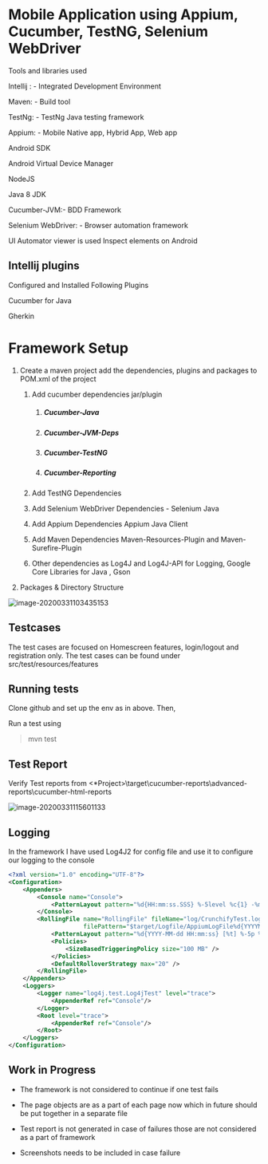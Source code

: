 # Mobile Application using Appium, Cucumber, TestNG, Selenium WebDriver

Tools and libraries used

Intellij : - Integrated Development Environment

Maven: - Build tool

TestNg: - TestNg Java testing framework

Appium: - Mobile Native app, Hybrid App, Web app

Android SDK

Android Virtual Device Manager

NodeJS

Java 8 JDK

Cucumber-JVM:- BDD Framework

Selenium WebDriver: - Browser automation framework

UI Automator viewer is used Inspect elements on Android

## Intellij plugins

Configured and Installed Following Plugins

Cucumber for Java

Gherkin 

# Framework Setup

1. Create a maven project add the dependencies, plugins and packages to POM.xml of the project

   1. Add cucumber dependencies jar/plugin

      1. ##### Cucumber-Java

      2. ##### Cucumber-JVM-Deps

      3. ##### Cucumber-TestNG

      4. ##### Cucumber-Reporting

   2. Add TestNG Dependencies 

   3. Add Selenium WebDriver Dependencies - Selenium Java

   4. Add Appium Dependencies Appium Java Client

   5. Add Maven Dependencies Maven-Resources-Plugin and Maven-Surefire-Plugin

   6. Other dependencies as Log4J and Log4J-API for Logging, Google Core Libraries for Java , Gson

2.  Packages & Directory Structure

![image-20200331103435153](https://user-images.githubusercontent.com/34976961/78021503-42485700-734b-11ea-942f-4e9114d437a0.png)

## Testcases
The test cases are focused on Homescreen features, login/logout and registration only. The test cases can be found under src/test/resources/features


## Running tests

Clone github and set up the env as in above. Then,

Run a test using

> mvn test



## Test Report

Verify Test reports from <*Project>\target\cucumber-reports\advanced-reports\cucumber-html-reports 

![image-20200331115601133](https://user-images.githubusercontent.com/34976961/78021610-6c017e00-734b-11ea-9b48-b5cd0880da5e.png)




## Logging

In the framework I have used  Log4J2 for config file and use it to configure our logging to the console

```xml
<?xml version="1.0" encoding="UTF-8"?>
<Configuration>
    <Appenders>
        <Console name="Console">
            <PatternLayout pattern="%d{HH:mm:ss.SSS} %-5level %c{1} -%msg%n"/>
        </Console>
        <RollingFile name="RollingFile" fileName="log/CrunchifyTest.log"
                     filePattern="$target/Logfile/AppiumLogFile%d{YYYYMMddHHmmss}-fargo.log">
            <PatternLayout pattern="%d{YYYY-MM-dd HH:mm:ss} [%t] %-5p %c{1}:%L - %msg%n" />
            <Policies>
                <SizeBasedTriggeringPolicy size="100 MB" />
            </Policies>
            <DefaultRolloverStrategy max="20" />
        </RollingFile>
    </Appenders>
    <Loggers>
        <Logger name="log4j.test.Log4jTest" level="trace">
            <AppenderRef ref="Console"/>
        </Logger>
        <Root level="trace">
            <AppenderRef ref="Console"/>
        </Root>
    </Loggers>
</Configuration>
```



## Work in Progress

* The framework is not considered to continue if one test fails 

* The page objects are as a part of each page now which in future should be put together in a separate file
* Test report is not generated in case of failures those are not considered as a part of framework

* Screenshots needs to be included in case failure
